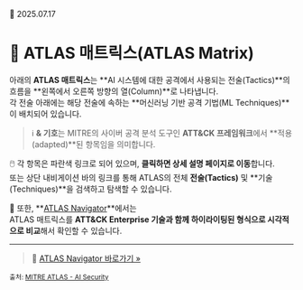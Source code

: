 📅 2025.07.17

# 🧩 ATLAS 매트릭스(ATLAS Matrix)

아래의 **ATLAS 매트릭스**는 **AI 시스템에 대한 공격에서 사용되는 전술(Tactics)**의 흐름을 **왼쪽에서 오른쪽 방향의 열(Column)**로 나타냅니다.  
각 전술 아래에는 해당 전술에 속하는 **머신러닝 기반 공격 기법(ML Techniques)**이 배치되어 있습니다.

> ℹ️ **& 기호**는 MITRE의 사이버 공격 분석 도구인 **ATT&CK 프레임워크**에서 **적용(adapted)**된 항목임을 의미합니다.

🖱️ 각 항목은 파란색 링크로 되어 있으며, **클릭하면 상세 설명 페이지로 이동**합니다.  
또는 상단 내비게이션 바의 링크를 통해 ATLAS의 전체 **전술(Tactics)** 및 **기술(Techniques)**을 검색하고 탐색할 수 있습니다.

📌 또한, **[ATLAS Navigator](https://atlas.mitre.org/navigator)**에서는  
ATLAS 매트릭스를 **ATT&CK Enterprise 기술과 함께 하이라이팅된 형식으로 시각적으로 비교**해서 확인할 수 있습니다.

---

> 🔗 [ATLAS Navigator 바로가기 »](https://atlas.mitre.org/navigator)

<sub>출처: [MITRE ATLAS - AI Security](https://atlas.mitre.org)  

